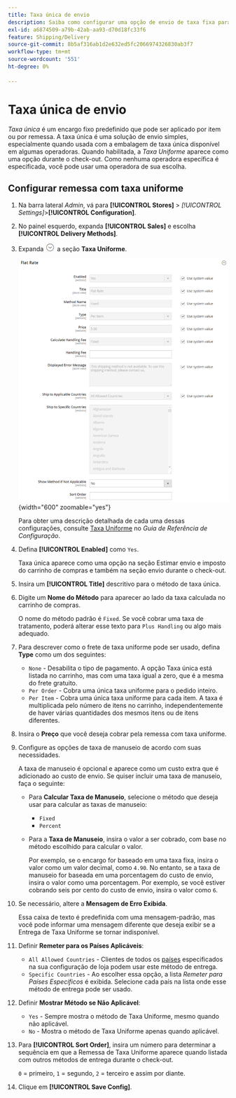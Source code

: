 ```yaml
---
title: Taxa única de envio
description: Saiba como configurar uma opção de envio de taxa fixa para sua loja.
exl-id: a6874509-a79b-42ab-aa93-d70d18fc33f6
feature: Shipping/Delivery
source-git-commit: 8b5af316ab1d2e632ed5fc2066974326830ab3f7
workflow-type: tm+mt
source-wordcount: '551'
ht-degree: 0%

---
```


# Taxa única de envio

_Taxa única_ é um encargo fixo predefinido que pode ser aplicado por item ou por remessa. A taxa única é uma solução de envio simples, especialmente quando usada com a embalagem de taxa única disponível em algumas operadoras. Quando habilitada, a _Taxa Uniforme_ aparece como uma opção durante o check-out. Como nenhuma operadora específica é especificada, você pode usar uma operadora de sua escolha.

## Configurar remessa com taxa uniforme

1. Na barra lateral _Admin_, vá para **[!UICONTROL Stores]** > _[!UICONTROL Settings]_>**[!UICONTROL Configuration]**.

1. No painel esquerdo, expanda **[!UICONTROL Sales]** e escolha **[!UICONTROL Delivery Methods]**.

1. Expanda ![Seletor de expansão](../assets/icon-display-expand.png) a seção **Taxa Uniforme**.

   ![Taxa Uniforme](../configuration-reference/sales/assets/delivery-methods-flat-rate.png){width="600" zoomable="yes"}

   Para obter uma descrição detalhada de cada uma dessas configurações, consulte [Taxa Uniforme](../configuration-reference/sales/delivery-methods.md#flat-rate) no _Guia de Referência de Configuração_.

1. Defina **[!UICONTROL Enabled]** como `Yes`.

   Taxa única aparece como uma opção na seção Estimar envio e imposto do carrinho de compras e também na seção envio durante o check-out.

1. Insira um **[!UICONTROL Title]** descritivo para o método de taxa única.

1. Digite um **Nome do Método** para aparecer ao lado da taxa calculada no carrinho de compras.

   O nome do método padrão é `Fixed`. Se você cobrar uma taxa de tratamento, poderá alterar esse texto para `Plus Handling` ou algo mais adequado.

1. Para descrever como o frete de taxa uniforme pode ser usado, defina **Type** como um dos seguintes:

   - `None` - Desabilita o tipo de pagamento. A opção Taxa única está listada no carrinho, mas com uma taxa igual a zero, que é a mesma do frete gratuito.
   - `Per Order` - Cobra uma única taxa uniforme para o pedido inteiro.
   - `Per Item` - Cobra uma única taxa uniforme para cada item. A taxa é multiplicada pelo número de itens no carrinho, independentemente de haver várias quantidades dos mesmos itens ou de itens diferentes.

1. Insira o **Preço** que você deseja cobrar pela remessa com taxa uniforme.

1. Configure as opções de taxa de manuseio de acordo com suas necessidades.

   A taxa de manuseio é opcional e aparece como um custo extra que é adicionado ao custo de envio. Se quiser incluir uma taxa de manuseio, faça o seguinte:

   - Para **Calcular Taxa de Manuseio**, selecione o método que deseja usar para calcular as taxas de manuseio:

      - `Fixed`
      - `Percent`

   - Para a **Taxa de Manuseio**, insira o valor a ser cobrado, com base no método escolhido para calcular o valor.

     Por exemplo, se o encargo for baseado em uma taxa fixa, insira o valor como um valor decimal, como `4.90`. No entanto, se a taxa de manuseio for baseada em uma porcentagem do custo de envio, insira o valor como uma porcentagem. Por exemplo, se você estiver cobrando seis por cento do custo de envio, insira o valor como `6`.

1. Se necessário, altere a **Mensagem de Erro Exibida**.

   Essa caixa de texto é predefinida com uma mensagem-padrão, mas você pode informar uma mensagem diferente que deseja exibir se a Entrega de Taxa Uniforme se tornar indisponível.

1. Definir **Remeter para os Países Aplicáveis**:

   - `All Allowed Countries` - Clientes de todos os [países](../getting-started/store-details.md#country-options) especificados na sua configuração de loja podem usar este método de entrega.
   - `Specific Countries` - Ao escolher essa opção, a lista _Remeter para Países Específicos_ é exibida. Selecione cada país na lista onde esse método de entrega pode ser usado.

1. Definir **Mostrar Método se Não Aplicável**:

   - `Yes` - Sempre mostra o método de Taxa Uniforme, mesmo quando não aplicável.
   - `No` - Mostra o método de Taxa Uniforme apenas quando aplicável.

1. Para **[!UICONTROL Sort Order]**, insira um número para determinar a sequência em que a Remessa de Taxa Uniforme aparece quando listada com outros métodos de entrega durante o check-out.

   `0` = primeiro, `1` = segundo, `2` = terceiro e assim por diante.

1. Clique em **[!UICONTROL Save Config]**.
